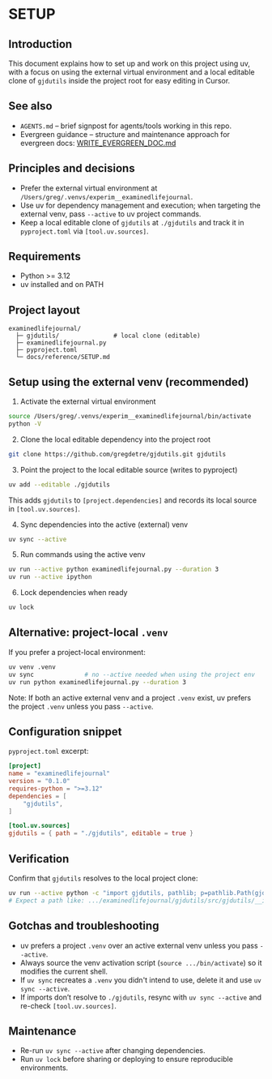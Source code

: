 # SETUP

## Introduction
This document explains how to set up and work on this project using uv, with a focus on using the external virtual environment and a local editable clone of `gjdutils` inside the project root for easy editing in Cursor.

## See also
- `AGENTS.md` – brief signpost for agents/tools working in this repo.
- Evergreen guidance – structure and maintenance approach for evergreen docs: [WRITE_EVERGREEN_DOC.md](https://raw.githubusercontent.com/gregdetre/gjdutils/refs/heads/main/docs/instructions/WRITE_EVERGREEN_DOC.md)

## Principles and decisions
- Prefer the external virtual environment at `/Users/greg/.venvs/experim__examinedlifejournal`.
- Use uv for dependency management and execution; when targeting the external venv, pass `--active` to uv project commands.
- Keep a local editable clone of `gjdutils` at `./gjdutils` and track it in `pyproject.toml` via `[tool.uv.sources]`.

## Requirements
- Python >= 3.12
- uv installed and on PATH

## Project layout
```
examinedlifejournal/
  ├─ gjdutils/               # local clone (editable)
  ├─ examinedlifejournal.py
  ├─ pyproject.toml
  └─ docs/reference/SETUP.md
```

## Setup using the external venv (recommended)
1) Activate the external virtual environment
```bash
source /Users/greg/.venvs/experim__examinedlifejournal/bin/activate
python -V
```

2) Clone the local editable dependency into the project root
```bash
git clone https://github.com/gregdetre/gjdutils.git gjdutils
```

3) Point the project to the local editable source (writes to pyproject)
```bash
uv add --editable ./gjdutils
```
This adds `gjdutils` to `[project.dependencies]` and records its local source in `[tool.uv.sources]`.

4) Sync dependencies into the active (external) venv
```bash
uv sync --active
```

5) Run commands using the active venv
```bash
uv run --active python examinedlifejournal.py --duration 3
uv run --active ipython
```

6) Lock dependencies when ready
```bash
uv lock
```

## Alternative: project-local `.venv`
If you prefer a project-local environment:
```bash
uv venv .venv
uv sync              # no --active needed when using the project env
uv run python examinedlifejournal.py --duration 3
```
Note: If both an active external venv and a project `.venv` exist, uv prefers the project `.venv` unless you pass `--active`.

## Configuration snippet
`pyproject.toml` excerpt:
```toml
[project]
name = "examinedlifejournal"
version = "0.1.0"
requires-python = ">=3.12"
dependencies = [
    "gjdutils",
]

[tool.uv.sources]
gjdutils = { path = "./gjdutils", editable = true }
```

## Verification
Confirm that `gjdutils` resolves to the local project clone:
```bash
uv run --active python -c "import gjdutils, pathlib; p=pathlib.Path(gjdutils.__file__).resolve(); print(p)"
# Expect a path like: .../examinedlifejournal/gjdutils/src/gjdutils/__init__.py
```

## Gotchas and troubleshooting
- uv prefers a project `.venv` over an active external venv unless you pass `--active`.
- Always source the venv activation script (`source .../bin/activate`) so it modifies the current shell.
- If `uv sync` recreates a `.venv` you didn't intend to use, delete it and use `uv sync --active`.
- If imports don’t resolve to `./gjdutils`, resync with `uv sync --active` and re-check `[tool.uv.sources]`.

## Maintenance
- Re-run `uv sync --active` after changing dependencies.
- Run `uv lock` before sharing or deploying to ensure reproducible environments.


